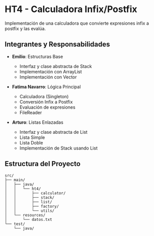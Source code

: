 # HT4 - Calculadora Infix/Postfix

Implementación de una calculadora que convierte expresiones infix a postfix y las evalúa.

## Integrantes y Responsabilidades

- **Emilio**: Estructuras Base
  - Interfaz y clase abstracta de Stack
  - Implementación con ArrayList
  - Implementación con Vector

- **Fatima Navarro**: Lógica Principal
  - Calculadora (Singleton)
  - Conversión Infix a Postfix
  - Evaluación de expresiones
  - FileReader

- **Arturo**: Listas Enlazadas
  - Interfaz y clase abstracta de List 
  - Lista Simple
  - Lista Doble
  - Implementación de Stack usando List

## Estructura del Proyecto

```
src/
├── main/
│   ├── java/
│   │   └── ht4/
│   │       ├── calculator/
│   │       ├── stack/
│   │       ├── list/
│   │       ├── factory/
│   │       └── utils/
│   └── resources/
│       └── datos.txt
└── test/
    └── java/
```
